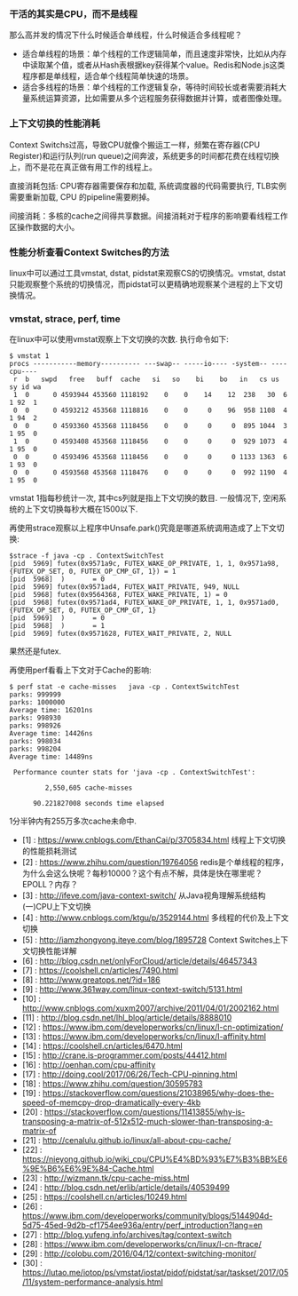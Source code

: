 ### 干活的其实是CPU，而不是线程
那么高并发的情况下什么时候适合单线程，什么时候适合多线程呢？
* 适合单线程的场景：单个线程的工作逻辑简单，而且速度非常快，比如从内存中读取某个值，或者从Hash表根据key获得某个value。Redis和Node.js这类程序都是单线程，适合单个线程简单快速的场景。
* 适合多线程的场景：单个线程的工作逻辑复杂，等待时间较长或者需要消耗大量系统运算资源，比如需要从多个远程服务获得数据并计算，或者图像处理。


### 上下文切换的性能消耗

Context Switchs过高，导致CPU就像个搬运工一样，频繁在寄存器(CPU Register)和运行队列(run queue)之间奔波，系统更多的时间都花费在线程切换上，而不是花在真正做有用工作的线程上。

直接消耗包括: CPU寄存器需要保存和加载, 系统调度器的代码需要执行, TLB实例需要重新加载, CPU 的pipeline需要刷掉。

间接消耗：多核的cache之间得共享数据。间接消耗对于程序的影响要看线程工作区操作数据的大小。

### 性能分析查看Context Switches的方法

linux中可以通过工具vmstat, dstat, pidstat来观察CS的切换情况。vmstat, dstat只能观察整个系统的切换情况，而pidstat可以更精确地观察某个进程的上下文切换情况。


### vmstat, strace, perf, time
在linux中可以使用vmstat观察上下文切换的次数. 执行命令如下:
```
$ vmstat 1
procs -----------memory---------- ---swap-- -----io---- -system-- ----cpu----
 r  b   swpd   free   buff  cache   si   so    bi    bo   in   cs us sy id wa
 1  0      0 4593944 453560 1118192    0    0    14    12  238   30  6  1 92  1
 0  0      0 4593212 453568 1118816    0    0     0    96  958 1108  4  1 94  2
 0  0      0 4593360 453568 1118456    0    0     0     0  895 1044  3  1 95  0
 1  0      0 4593408 453568 1118456    0    0     0     0  929 1073  4  1 95  0
 0  0      0 4593496 453568 1118456    0    0     0     0 1133 1363  6  1 93  0
 0  0      0 4593568 453568 1118476    0    0     0     0  992 1190  4  1 95  0
```
vmstat 1指每秒统计一次, 其中cs列就是指上下文切换的数目. 一般情况下, 空闲系统的上下文切换每秒大概在1500以下.

再使用strace观察以上程序中Unsafe.park()究竟是哪道系统调用造成了上下文切换:
```
$strace -f java -cp . ContextSwitchTest
[pid  5969] futex(0x9571a9c, FUTEX_WAKE_OP_PRIVATE, 1, 1, 0x9571a98, {FUTEX_OP_SET, 0, FUTEX_OP_CMP_GT, 1}) = 1
[pid  5968]  )       = 0
[pid  5969] futex(0x9571ad4, FUTEX_WAIT_PRIVATE, 949, NULL
[pid  5968] futex(0x9564368, FUTEX_WAKE_PRIVATE, 1) = 0
[pid  5968] futex(0x9571ad4, FUTEX_WAKE_OP_PRIVATE, 1, 1, 0x9571ad0, {FUTEX_OP_SET, 0, FUTEX_OP_CMP_GT, 1}
[pid  5969]  )       = 0
[pid  5968]  )       = 1
[pid  5969] futex(0x9571628, FUTEX_WAIT_PRIVATE, 2, NULL
```
果然还是futex.

再使用perf看看上下文对于Cache的影响:

```
$ perf stat -e cache-misses   java -cp . ContextSwitchTest
parks: 999999
parks: 1000000
Average time: 16201ns
parks: 998930
parks: 998926
Average time: 14426ns
parks: 998034
parks: 998204
Average time: 14489ns
 
 Performance counter stats for 'java -cp . ContextSwitchTest':
 
         2,550,605 cache-misses
 
      90.221827008 seconds time elapsed
```
1分半钟内有255万多次cache未命中.

* [1] : https://www.cnblogs.com/EthanCai/p/3705834.html 线程上下文切换的性能损耗测试
* [2] : https://www.zhihu.com/question/19764056 redis是个单线程的程序，为什么会这么快呢？每秒10000？这个有点不解，具体是快在哪里呢？EPOLL？内存？
* [3] : http://ifeve.com/java-context-switch/ 从Java视角理解系统结构(一)CPU上下文切换
* [4] : http://www.cnblogs.com/ktgu/p/3529144.html 多线程的代价及上下文切换
* [5] : http://iamzhongyong.iteye.com/blog/1895728 Context Switches上下文切换性能详解
* [6] : http://blog.csdn.net/onlyForCloud/article/details/46457343
* [7] : https://coolshell.cn/articles/7490.html
* [8] : http://www.greatops.net/?id=186
* [9] : http://www.361way.com/linux-context-switch/5131.html
* [10] : http://www.cnblogs.com/xuxm2007/archive/2011/04/01/2002162.html
* [11] : http://blog.csdn.net/lhl_blog/article/details/8888010
* [12] : https://www.ibm.com/developerworks/cn/linux/l-cn-optimization/
* [13] : https://www.ibm.com/developerworks/cn/linux/l-affinity.html
* [14] : https://coolshell.cn/articles/6470.html
* [15] : http://crane.is-programmer.com/posts/44412.html
* [16] : http://oenhan.com/cpu-affinity
* [17] : http://doing.cool/2017/06/26/Tech-CPU-pinning.html
* [18] : https://www.zhihu.com/question/30595783
* [19] : https://stackoverflow.com/questions/21038965/why-does-the-speed-of-memcpy-drop-dramatically-every-4kb
* [20] : https://stackoverflow.com/questions/11413855/why-is-transposing-a-matrix-of-512x512-much-slower-than-transposing-a-matrix-of
* [21] : http://cenalulu.github.io/linux/all-about-cpu-cache/
* [22] : https://nieyong.github.io/wiki_cpu/CPU%E4%BD%93%E7%B3%BB%E6%9E%B6%E6%9E%84-Cache.html
* [23] : http://wizmann.tk/cpu-cache-miss.html
* [24] : http://blog.csdn.net/erlib/article/details/40539499
* [25] : https://coolshell.cn/articles/10249.html
* [26] : https://www.ibm.com/developerworks/community/blogs/5144904d-5d75-45ed-9d2b-cf1754ee936a/entry/perf_introduction?lang=en
* [27] : http://blog.yufeng.info/archives/tag/context-switch
* [28] : https://www.ibm.com/developerworks/cn/linux/l-cn-ftrace/
* [29] : http://colobu.com/2016/04/12/context-switching-monitor/
* [30] : https://lutao.me/iotop/ps/vmstat/iostat/pidof/pidstat/sar/taskset/2017/05/11/system-performance-analysis.html
